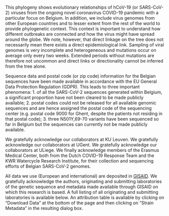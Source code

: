 This phylogeny shows evolutionary relationships of hCoV-19 (or SARS-CoV-2) viruses from the ongoing novel coronavirus COVID-19 pandemic with a particular focus on Belgium. In addition, we include virus genomes from other European countries and to lesser extent from the rest of the world to provide phylogenetic context. This context is important to understand how different outbreaks are connected and how the virus might have spread around the globe. We note, however, that direct linkage on the tree does not necessarily mean there exists a direct epidemiological link. Sampling of viral genomes is very incomplete and heterogeneous and mutations occur on average only every two weeks. Extended periods without mutations are therefore not uncommon and direct links or directionality cannot be inferred from the tree alone.

Sequence data and postal code (or zip code) information for the Belgian sequences have been made available in accordance with the EU General Data Protection Regulation (GDPR). This leads to three important phenomena: 1. of all the SARS-CoV-2 sequences generated within Belgium, a significant proportion have not been cleared to be made publicly available; 2. postal codes could not be released for all available genomic sequences and are hence assigned the postal code of the sequencing center (e.g. postal code 9000 for Ghent, despite the patients not residing in that postal code); 3. three N501Y,69-70 variants have been sequenced so far in Belgium but the sequences can currently not be made publicly available.

We gratefully acknowledge our collaborators at KU Leuven. We gratefully acknowledge our collaborators at UGent. We gratefully acknowledge our collaborators at ULiege. We finally acknowledge members of the Erasmus Medical Center, both from the Dutch COVID-19 Response Team and the KWR Watercycle Research Institute, for their collection and sequencing efforts of Belgian SARS-CoV-2 genomes.

All data we use (European and international) are deposited in [GISAID](https://www.gisaid.org/). We gratefully acknowledge the authors, originating and submitting laboratories of the genetic sequence and metadata made available through GISAID on which this research is based. A full listing of all originating and submitting laboratories is available below. An attribution table is available by clicking on “Download Data” at the bottom of the page and then clicking on “Strain Metadata” in the resulting dialog box.
